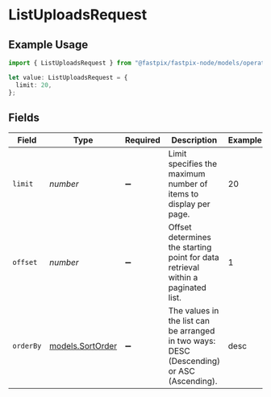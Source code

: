 # ListUploadsRequest

## Example Usage

```typescript
import { ListUploadsRequest } from "@fastpix/fastpix-node/models/operations";

let value: ListUploadsRequest = {
  limit: 20,
};
```

## Fields

| Field                                                                                     | Type                                                                                      | Required                                                                                  | Description                                                                               | Example                                                                                   |
| ----------------------------------------------------------------------------------------- | ----------------------------------------------------------------------------------------- | ----------------------------------------------------------------------------------------- | ----------------------------------------------------------------------------------------- | ----------------------------------------------------------------------------------------- |
| `limit`                                                                                   | *number*                                                                                  | :heavy_minus_sign:                                                                        | Limit specifies the maximum number of items to display per page.                          | 20                                                                                        |
| `offset`                                                                                  | *number*                                                                                  | :heavy_minus_sign:                                                                        | Offset determines the starting point for data retrieval within a paginated list.          | 1                                                                                         |
| `orderBy`                                                                                 | [models.SortOrder](../../models/sortorder.md)                                             | :heavy_minus_sign:                                                                        | The values in the list can be arranged in two ways: DESC (Descending) or ASC (Ascending). | desc                                                                                      |
